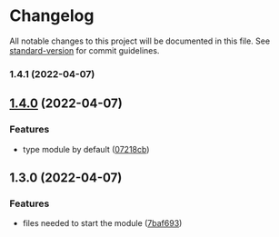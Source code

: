 # Changelog

All notable changes to this project will be documented in this file. See [standard-version](https://github.com/conventional-changelog/standard-version) for commit guidelines.

### 1.4.1 (2022-04-07)

## [1.4.0](https://github.com/Paker30/easy-start/compare/v1.3.0...v1.4.0) (2022-04-07)


### Features

* type module by default ([07218cb](https://github.com/Paker30/easy-start/commit/07218cbb94e48e27e9811ffb0040cec5b0664372))

## 1.3.0 (2022-04-07)


### Features

* files needed to start the module ([7baf693](https://github.com/Paker30/easy-start/commit/7baf693d3ec669e652b7169043195e4fa1e166c8))
